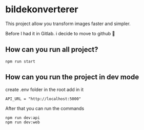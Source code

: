 # bildekonverterer

This project allow you transform images faster and simpler.

Before I had it in Gitlab. i decide to move to github 🥳

## How can you run all project?

```
npm run start
```

## How can you run the project in dev mode

create .env folder in the root
add in it

```
API_URL = "http://localhost:5000"
```

After that you can run the commands

```
npm run dev:api
npm run dev:web
```
